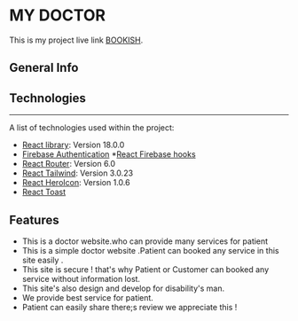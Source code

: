 # MY DOCTOR

This is my project live link [BOOKISH]().

## General Info

## Technologies
***
A list of technologies used within the project:
* [React library](https://reactjs.org/): Version 18.0.0 
* [Firebase Authentication](https://firebase.google.com/?gclid=CjwKCAjw9e6SBhB2EiwA5myr9o1Uvgd818pxxFWpzUC7u0R0h8Ie6ryVOfSp_gtJM8_zohSlM4XI1BoCeQ8QAvD_BwE&gclsrc=aw.ds)
*[React Firebase hooks](https://github.com/CSFrequency/react-firebase-hooks )
* [React Router](https://reactrouter.com/docs/en/v6/getting-started/overview): Version 6.0
* [React Tailwind](https://tailwindcss.com/docs/guides/create-react-app): Version 3.0.23
* [React HeroIcon](https://heroicons.com/): Version 1.0.6
* [React Toast](https://www.npmjs.com/package/react-toastify)

 ## Features 

* This is a doctor website.who can provide many services for patient
* This is a simple doctor website .Patient can booked any service in this site easily .
* This site is secure ! that's why Patient or Customer can booked any service without information lost.
* This site's  also design and develop for disability's man.
* We provide best service for patient.
* Patient can easily share there;s review we appreciate this !